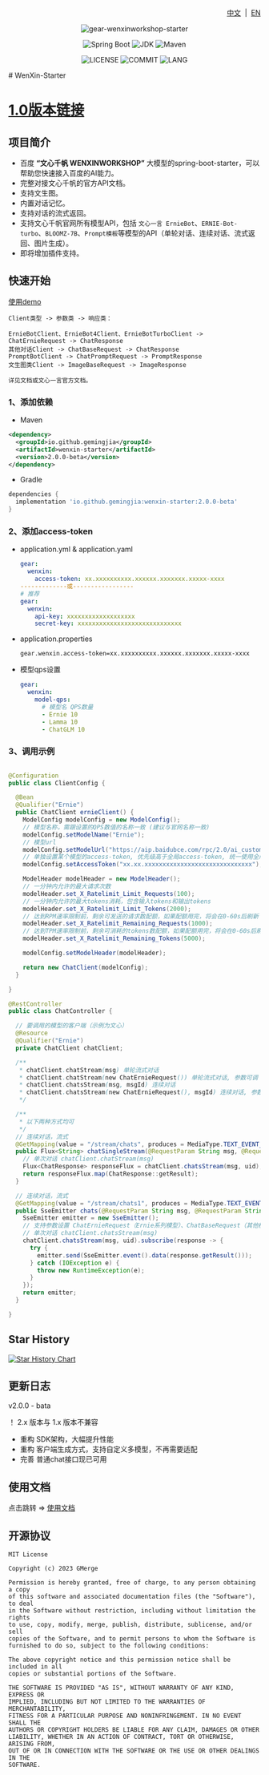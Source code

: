 <div align="right">
<a href="/README.md">中文</a> &nbsp;|&nbsp;
<a href="/README-EN.md">EN</a>
</div>

<div align="center">

![gear-wenxinworkshop-starter](https://socialify.git.ci/GMerge01/wenxin-starter/image?font=Inter&forks=1&issues=1&language=1&name=1&owner=1&pattern=Floating%20Cogs&pulls=1&stargazers=1&theme=Light)

![Spring Boot](https://img.shields.io/badge/Spring%20Boot-3.1.2-brightgreen.svg)
![JDK](https://img.shields.io/badge/JDK-17.0.5-orange.svg)
![Maven](https://img.shields.io/badge/Maven-3.9-blue.svg)

![LICENSE](https://img.shields.io/github/license/GMerge01/wenxin-starter?style=flat-square)
![COMMIT](https://img.shields.io/github/last-commit/GMerge01/wenxin-starter?style=flat-square)
![LANG](https://img.shields.io/badge/language-Java-7F52FF?style=flat-square)

</div>
# WenXin-Starter

# [1.0版本链接](https://github.com/egmsia01/wenxin-starter/tree/master?tab=readme-ov-file)

## 项目简介
- 百度 **“文心千帆 WENXINWORKSHOP”** 大模型的spring-boot-starter，可以帮助您快速接入百度的AI能力。
- 完整对接文心千帆的官方API文档。
- 支持文生图。
- 内置对话记忆。
- 支持对话的流式返回。
- 支持文心千帆官网所有模型API，包括  `文心一言 ErnieBot`、`ERNIE-Bot-turbo`、`BLOOMZ-7B`、`Prompt模板`等模型的API（单轮对话、连续对话、流式返回、图片生成）。
- 即将增加插件支持。

## 快速开始

[使用demo](https://github.com/gemingjia/springboot-wenxin-demo)

```text
Client类型 -> 参数类 -> 响应类：

ErnieBotClient、ErnieBot4Client、ErnieBotTurboClient -> ChatErnieRequest -> ChatResponse
其他对话Client -> ChatBaseRequest -> ChatResponse
PromptBotClient -> ChatPromptRequest -> PromptResponse
文生图类Client -> ImageBaseRequest -> ImageResponse

详见文档或文心一言官方文档。
```

### 1、添加依赖

- Maven
```xml
<dependency>
  <groupId>io.github.gemingjia</groupId>
  <artifactId>wenxin-starter</artifactId>
  <version>2.0.0-beta</version>
</dependency>
```
- Gradle
```gradle
dependencies {
  implementation 'io.github.gemingjia:wenxin-starter:2.0.0-beta' 
}
```

### 2、添加access-token
- application.yml & application.yaml
  ```yaml
  gear:
    wenxin:
      access-token: xx.xxxxxxxxxx.xxxxxx.xxxxxxx.xxxxx-xxxx
  -------------或-----------------
  # 推荐
  gear:
    wenxin:
      api-key: xxxxxxxxxxxxxxxxxxx
      secret-key: xxxxxxxxxxxxxxxxxxxxxxxxxxxxx
  ```
- application.properties
  ```properties
  gear.wenxin.access-token=xx.xxxxxxxxxx.xxxxxx.xxxxxxx.xxxxx-xxxx
  ```

- 模型qps设置
  ```yaml
  gear:
    wenxin:
      model-qps:
        # 模型名 QPS数量
        - Ernie 10
        - Lamma 10
        - ChatGLM 10
  ```

### 3、调用示例

```java

@Configuration
public class ClientConfig {

  @Bean
  @Qualifier("Ernie")
  public ChatClient ernieClient() {
    ModelConfig modelConfig = new ModelConfig();
    // 模型名称，需跟设置的QPS数值的名称一致 (建议与官网名称一致)
    modelConfig.setModelName("Ernie");
    // 模型url
    modelConfig.setModelUrl("https://aip.baidubce.com/rpc/2.0/ai_custom/v1/wenxinworkshop/chat/completions");
    // 单独设置某个模型的access-token, 优先级高于全局access-token, 统一使用全局的话可以不设置
    modelConfig.setAccessToken("xx.xx.xxxxxxxxxxxxxxxxxxxxxxxxxxxxxx");

    ModelHeader modelHeader = new ModelHeader();
    // 一分钟内允许的最大请求次数
    modelHeader.set_X_Ratelimit_Limit_Requests(100);
    // 一分钟内允许的最大tokens消耗，包含输入tokens和输出tokens
    modelHeader.set_X_Ratelimit_Limit_Tokens(2000);
    // 达到RPM速率限制前，剩余可发送的请求数配额，如果配额用完，将会在0-60s后刷新
    modelHeader.set_X_Ratelimit_Remaining_Requests(1000);
    // 达到TPM速率限制前，剩余可消耗的tokens数配额，如果配额用完，将会在0-60s后刷新
    modelHeader.set_X_Ratelimit_Remaining_Tokens(5000);

    modelConfig.setModelHeader(modelHeader);

    return new ChatClient(modelConfig);
  }

}

@RestController
public class ChatController {

  // 要调用的模型的客户端（示例为文心）
  @Resource
  @Qualifier("Ernie")
  private ChatClient chatClient;

  /**
   * chatClient.chatStream(msg) 单轮流式对话
   * chatClient.chatStream(new ChatErnieRequest()) 单轮流式对话, 参数可调
   * chatClient.chatsStream(msg, msgId) 连续对话
   * chatClient.chatsStream(new ChatErnieRequest(), msgId) 连续对话, 参数可调
   */

  /**
   * 以下两种方式均可
   */
  // 连续对话，流式
  @GetMapping(value = "/stream/chats", produces = MediaType.TEXT_EVENT_STREAM_VALUE)
  public Flux<String> chatSingleStream(@RequestParam String msg, @RequestParam String uid) {
    // 单次对话 chatClient.chatStream(msg)
    Flux<ChatResponse> responseFlux = chatClient.chatsStream(msg, uid);
    return responseFlux.map(ChatResponse::getResult);
  }

  // 连续对话，流式
  @GetMapping(value = "/stream/chats1", produces = MediaType.TEXT_EVENT_STREAM_VALUE)
  public SseEmitter chats(@RequestParam String msg, @RequestParam String uid) {
    SseEmitter emitter = new SseEmitter();
    // 支持参数设置 ChatErnieRequest（Ernie系列模型）、ChatBaseRequest（其他模型）
    // 单次对话 chatClient.chatsStream(msg)
    chatClient.chatsStream(msg, uid).subscribe(response -> {
      try {
        emitter.send(SseEmitter.event().data(response.getResult()));
      } catch (IOException e) {
        throw new RuntimeException(e);
      }
    });
    return emitter;
  }

}
```

## Star History

[![Star History Chart](https://api.star-history.com/svg?repos=egmsia01/wenxin-starter&type=Date)](https://star-history.com/#egmsia01/wenxin-starter)

## 更新日志
v2.0.0 - bata

！ 2.x 版本与 1.x 版本不兼容
- 重构 SDK架构，大幅提升性能
- 重构 客户端生成方式，支持自定义多模型，不再需要适配
- 完善 普通chat接口现已可用

## 使用文档

<div>
点击跳转 => 
<a href="/wenxin-doc.md">使用文档</a>
</div>

## 开源协议
```text
MIT License

Copyright (c) 2023 GMerge

Permission is hereby granted, free of charge, to any person obtaining a copy
of this software and associated documentation files (the "Software"), to deal
in the Software without restriction, including without limitation the rights
to use, copy, modify, merge, publish, distribute, sublicense, and/or sell
copies of the Software, and to permit persons to whom the Software is
furnished to do so, subject to the following conditions:

The above copyright notice and this permission notice shall be included in all
copies or substantial portions of the Software.

THE SOFTWARE IS PROVIDED "AS IS", WITHOUT WARRANTY OF ANY KIND, EXPRESS OR
IMPLIED, INCLUDING BUT NOT LIMITED TO THE WARRANTIES OF MERCHANTABILITY,
FITNESS FOR A PARTICULAR PURPOSE AND NONINFRINGEMENT. IN NO EVENT SHALL THE
AUTHORS OR COPYRIGHT HOLDERS BE LIABLE FOR ANY CLAIM, DAMAGES OR OTHER
LIABILITY, WHETHER IN AN ACTION OF CONTRACT, TORT OR OTHERWISE, ARISING FROM,
OUT OF OR IN CONNECTION WITH THE SOFTWARE OR THE USE OR OTHER DEALINGS IN THE
SOFTWARE.
```
